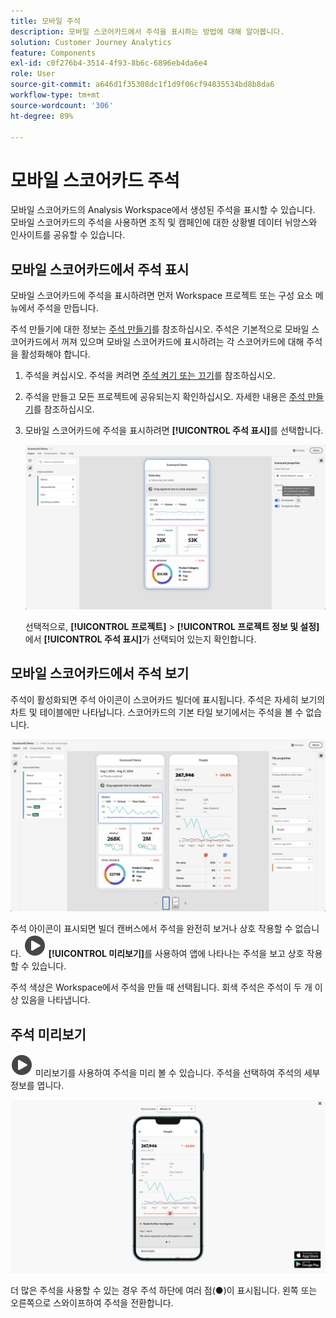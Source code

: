 ```yaml
---
title: 모바일 주석
description: 모바일 스코어카드에서 주석을 표시하는 방법에 대해 알아봅니다.
solution: Customer Journey Analytics
feature: Components
exl-id: c0f276b4-3514-4f93-8b6c-6896eb4da6e4
role: User
source-git-commit: a646d1f35308dc1f1d9f06cf94835534bd8b8da6
workflow-type: tm+mt
source-wordcount: '306'
ht-degree: 89%

---
```



# 모바일 스코어카드 주석

모바일 스코어카드의 Analysis Workspace에서 생성된 주석을 표시할 수 있습니다. 모바일 스코어카드의 주석을 사용하면 조직 및 캠페인에 대한 상황별 데이터 뉘앙스와 인사이트를 공유할 수 있습니다.


## 모바일 스코어카드에서 주석 표시

모바일 스코어카드에 주석을 표시하려면 먼저 Workspace 프로젝트 또는 구성 요소 메뉴에서 주석을 만듭니다.

주석 만들기에 대한 정보는 [주석 만들기](create-annotations.md)를 참조하십시오. 주석은 기본적으로 모바일 스코어카드에서 꺼져 있으며 모바일 스코어카드에 표시하려는 각 스코어카드에 대해 주석을 활성화해야 합니다.

1. 주석을 켜십시오. 주석을 켜려면 [주석 켜기 또는 끄기](overview.md#turn-annotations-on-or-off)를 참조하십시오.

1. 주석을 만들고 모든 프로젝트에 공유되는지 확인하십시오. 자세한 내용은 [주석 만들기](create-annotations.md)를 참조하십시오.

1. 모바일 스코어카드에 주석을 표시하려면 **[!UICONTROL 주석 표시]**&#x200B;를 선택합니다.

   ![Mobile annotations options for scorecards.](assets/annotations-scorecard-onoff.png)

   선택적으로, **[!UICONTROL 프로젝트]** > **[!UICONTROL 프로젝트 정보 및 설정]**&#x200B;에서 **[!UICONTROL 주석 표시]**&#x200B;가 선택되어 있는지 확인합니다.

## 모바일 스코어카드에서 주석 보기

주석이 활성화되면 주석 아이콘이 스코어카드 빌더에 표시됩니다. 주석은 자세히 보기의 차트 및 테이블에만 나타납니다. 스코어카드의 기본 타일 보기에서는 주석을 볼 수 없습니다.

![Scorecard Builder highlighting the annotation icons.](assets/annotations-scorecard.png)

주석 아이콘이 표시되면 빌더 캔버스에서 주석을 완전히 보거나 상호 작용할 수 없습니다. ![PlayCircle](/help/assets/icons/PlayCircle.svg) **[!UICONTROL 미리보기]**&#x200B;를 사용하여 앱에 나타나는 주석을 보고 상호 작용할 수 있습니다.

주석 색상은 Workspace에서 주석을 만들 때 선택됩니다. 회색 주석은 주석이 두 개 이상 있음을 나타냅니다.

## 주석 미리보기

![PlayCircle](/help/assets/icons/PlayCircle.svg) 미리보기를 사용하여 주석을 미리 볼 수 있습니다. 주석을 선택하여 주석의 세부 정보를 엽니다.

![Annotation mobile scorecard preview](assets/annotations-scorecard-preview.png)

더 많은 주석을 사용할 수 있는 경우 주석 하단에 여러 점(●)이 표시됩니다. 왼쪽 또는 오른쪽으로 스와이프하여 주석을 전환합니다.
